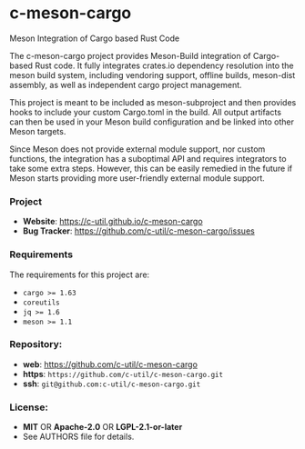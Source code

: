 c-meson-cargo
=============

Meson Integration of Cargo based Rust Code

The c-meson-cargo project provides Meson-Build integration of Cargo-based Rust
code. It fully integrates crates.io dependency resolution into the meson build
system, including vendoring support, offline builds, meson-dist assembly, as
well as independent cargo project management.

This project is meant to be included as meson-subproject and then provides
hooks to include your custom Cargo.toml in the build. All output artifacts can
then be used in your Meson build configuration and be linked into other Meson
targets.

Since Meson does not provide external module support, nor custom functions, the
integration has a suboptimal API and requires integrators to take some extra
steps. However, this can be easily remedied in the future if Meson starts
providing more user-friendly external module support.

### Project

 * **Website**: <https://c-util.github.io/c-meson-cargo>
 * **Bug Tracker**: <https://github.com/c-util/c-meson-cargo/issues>

### Requirements

The requirements for this project are:

 * `cargo >= 1.63`
 * `coreutils`
 * `jq >= 1.6`
 * `meson >= 1.1`

### Repository:

 - **web**:   <https://github.com/c-util/c-meson-cargo>
 - **https**: `https://github.com/c-util/c-meson-cargo.git`
 - **ssh**:   `git@github.com:c-util/c-meson-cargo.git`

### License:

 - **MIT** OR **Apache-2.0** OR **LGPL-2.1-or-later**
 - See AUTHORS file for details.
